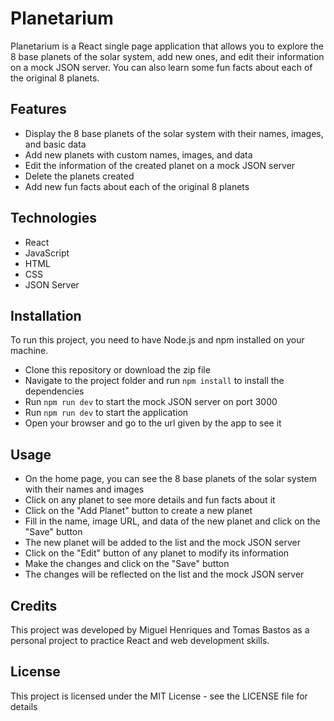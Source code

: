 # Planetarium

Planetarium is a React single page application that allows you to explore the 8 base planets of the solar system, add new ones, and edit their information on a mock JSON server. You can also learn some fun facts about each of the original 8 planets.

## Features

- Display the 8 base planets of the solar system with their names, images, and basic data
- Add new planets with custom names, images, and data
- Edit the information of the created planet on a mock JSON server
- Delete the planets created
- Add new fun facts about each of the original 8 planets

## Technologies

- React
- JavaScript
- HTML
- CSS
- JSON Server

## Installation

To run this project, you need to have Node.js and npm installed on your machine.

- Clone this repository or download the zip file
- Navigate to the project folder and run `npm install` to install the dependencies
- Run `npm run dev` to start the mock JSON server on port 3000
- Run `npm run dev` to start the application
- Open your browser and go to the url given by the app to see it

## Usage

- On the home page, you can see the 8 base planets of the solar system with their names and images
- Click on any planet to see more details and fun facts about it
- Click on the "Add Planet" button to create a new planet
- Fill in the name, image URL, and data of the new planet and click on the "Save" button
- The new planet will be added to the list and the mock JSON server
- Click on the "Edit" button of any planet to modify its information
- Make the changes and click on the "Save" button
- The changes will be reflected on the list and the mock JSON server

## Credits

This project was developed by Miguel Henriques and Tomas Bastos as a personal project to practice React and web development skills.

## License

This project is licensed under the MIT License - see the LICENSE file for details

